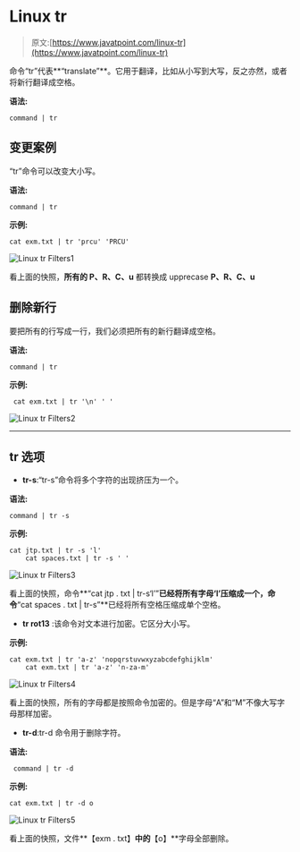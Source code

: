 # Linux tr

> 原文:[https://www.javatpoint.com/linux-tr](https://www.javatpoint.com/linux-tr)

命令“tr”代表**“translate”**。它用于翻译，比如从小写到大写，反之亦然，或者将新行翻译成空格。

**语法:**

```
command | tr  

```

## 变更案例

“tr”命令可以改变大小写。

**语法:**

```
command | tr  

```

**示例:**

```
cat exm.txt | tr 'prcu' 'PRCU'

```

![Linux tr Filters1](../Images/02cd0518e798c95f76ac0c3b3dc4c8fa.png)

看上面的快照，**所有的 P、R、C、u** 都转换成 upprecase **P、R、C、u**

## 删除新行

要把所有的行写成一行，我们必须把所有的新行翻译成空格。

**语法:**

```
command | tr  

```

**示例:**

```
 cat exm.txt | tr '\n' ' '

```

![Linux tr Filters2](../Images/95035f1ed0394800154f58e9731b798d.png)

* * *

## tr 选项

*   **tr-s**:“tr-s”命令将多个字符的出现挤压为一个。

**语法:**

```
command | tr -s  

```

**示例:**

```
cat jtp.txt | tr -s 'l'
	cat spaces.txt | tr -s ' '

```

![Linux tr Filters3](../Images/36bacc36b0feb945b98b7221fb772788.png)

看上面的快照，命令**“cat jtp . txt | tr-s‘l’”**已经将所有字母‘l’压缩成一个，命令**“cat spaces . txt | tr-s”**已经将所有空格压缩成单个空格。

*   **tr rot13** :该命令对文本进行加密。它区分大小写。

**示例:**

```
cat exm.txt | tr 'a-z' 'nopqrstuvwxyzabcdefghijklm'
	cat exm.txt | tr 'a-z' 'n-za-m'

```

![Linux tr Filters4](../Images/1999216e64d96111aa01b41cfefa445a.png)

看上面的快照，所有的字母都是按照命令加密的。但是字母“A”和“M”不像大写字母那样加密。

*   **tr-d**:tr-d 命令用于删除字符。

**语法:**

```
 command | tr -d 
```

**示例:**

```
cat exm.txt | tr -d o 

```

![Linux tr Filters5](../Images/7d0c2f767e9675f3fedf041258936e31.png)

看上面的快照，文件**【exm . txt】**中的**【o】**字母全部删除。